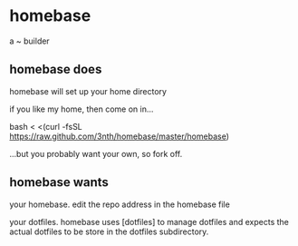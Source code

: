 # homebase

a ~ builder

## homebase does

homebase will set up your home directory

if you like my home, then come on in...

  bash < <(curl -fsSL https://raw.github.com/3nth/homebase/master/homebase)
  
...but you probably want your own, so fork off.

## homebase wants

your homebase. edit the repo address in the homebase file

your dotfiles. homebase uses [dotfiles] to manage dotfiles and expects the actual dotfiles to be store in the dotfiles subdirectory.



